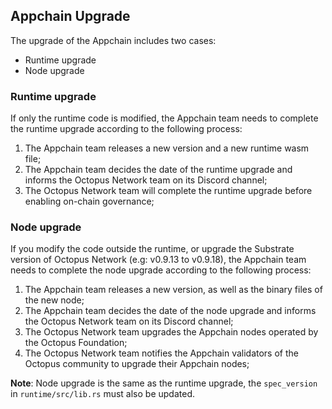 ## Appchain Upgrade

The upgrade of the Appchain includes two cases:
* Runtime upgrade
* Node upgrade

### Runtime upgrade

If only the runtime code is modified, the Appchain team needs to complete the runtime upgrade according to the following process:

1. The Appchain team releases a new version and a new runtime wasm file;
2. The Appchain team decides the date of the runtime upgrade and informs the Octopus Network team on its Discord channel;
3. The Octopus Network team will complete the runtime upgrade before enabling on-chain governance;

### Node upgrade

If you modify the code outside the runtime, or upgrade the Substrate version of Octopus Network (e.g: v0.9.13 to v0.9.18), the Appchain team needs to complete the node upgrade according to the following process:

1. The Appchain team releases a new version, as well as the binary files of the new node;
2. The Appchain team decides the date of the node upgrade and informs the Octopus Network team on its Discord channel;
3. The Octopus Network team upgrades the Appchain nodes operated by the Octopus Foundation;
4. The Octopus Network team notifies the Appchain validators of the Octopus community to upgrade their Appchain nodes;

**Note**: Node upgrade is the same as the runtime upgrade, the `spec_version` in `runtime/src/lib.rs` must also be updated.